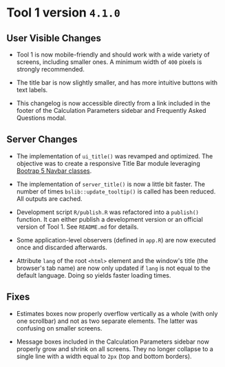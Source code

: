 # Tool 1 version `4.1.0`

## User Visible Changes

* Tool 1 is now mobile-friendly and should work with a wide variety of screens,
  including smaller ones. A minimum width of `400` pixels is strongly
  recommended.

* The title bar is now slightly smaller, and has more intuitive buttons with
  text labels.

* This changelog is now accessible directly from a link included in the footer
  of the Calculation Parameters sidebar and Frequently Asked Questions modal.

## Server Changes

* The implementation of `ui_title()` was revamped and optimized. The objective
  was to create a responsive Title Bar module leveraging
  [Bootrap 5 Navbar classes](https://getbootstrap.com/docs/5.3/components/navbar/).

* The implementation of `server_title()` is now a little bit faster. The number
  of times `bslib::update_tooltip()` is called has been reduced. All outputs
  are cached.

* Development script `R/publish.R` was refactored into a `publish()` function.
  It can either publish a development version or an official version of Tool 1.
  See `README.md` for details.

* Some application-level observers (defined in `app.R`) are now executed once
  and discarded afterwards.

* Attribute `lang` of the root `<html>` element and the window's title (the
  browser's tab name) are now only updated if `lang` is not equal to the
  default language. Doing so yields faster loading times.

## Fixes

* Estimates boxes now properly overflow vertically as a whole (with only one
  scrollbar) and not as two separate elements. The latter was confusing on
  smaller screens.

* Message boxes included in the Calculation Parameters sidebar now properly
  grow and shrink on all screens. They no longer collapse to a single line
  with a width equal to `2px` (top and bottom borders).
